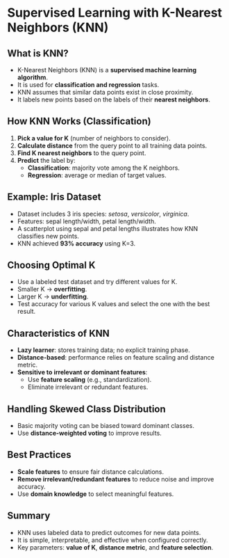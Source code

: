 
# Supervised Learning with K-Nearest Neighbors (KNN)

## What is KNN?
- K-Nearest Neighbors (KNN) is a **supervised machine learning algorithm**.
- It is used for **classification and regression** tasks.
- KNN assumes that similar data points exist in close proximity.
- It labels new points based on the labels of their **nearest neighbors**.

## How KNN Works (Classification)
1. **Pick a value for K** (number of neighbors to consider).
2. **Calculate distance** from the query point to all training data points.
3. **Find K nearest neighbors** to the query point.
4. **Predict** the label by:
   - **Classification**: majority vote among the K neighbors.
   - **Regression**: average or median of target values.

## Example: Iris Dataset
- Dataset includes 3 iris species: *setosa*, *versicolor*, *virginica*.
- Features: sepal length/width, petal length/width.
- A scatterplot using sepal and petal lengths illustrates how KNN classifies new points.
- KNN achieved **93% accuracy** using K=3.

## Choosing Optimal K
- Use a labeled test dataset and try different values for K.
- Smaller K → **overfitting**.
- Larger K → **underfitting**.
- Test accuracy for various K values and select the one with the best result.

## Characteristics of KNN
- **Lazy learner**: stores training data; no explicit training phase.
- **Distance-based**: performance relies on feature scaling and distance metric.
- **Sensitive to irrelevant or dominant features**:
  - Use **feature scaling** (e.g., standardization).
  - Eliminate irrelevant or redundant features.

## Handling Skewed Class Distribution
- Basic majority voting can be biased toward dominant classes.
- Use **distance-weighted voting** to improve results.

## Best Practices
- **Scale features** to ensure fair distance calculations.
- **Remove irrelevant/redundant features** to reduce noise and improve accuracy.
- Use **domain knowledge** to select meaningful features.

## Summary
- KNN uses labeled data to predict outcomes for new data points.
- It is simple, interpretable, and effective when configured correctly.
- Key parameters: **value of K**, **distance metric**, and **feature selection**.

